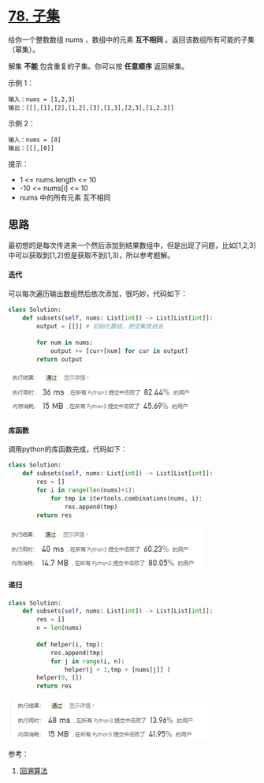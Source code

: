# [78. 子集](https://leetcode-cn.com/problems/subsets/)

给你一个整数数组 nums ，数组中的元素 **互不相同** 。返回该数组所有可能的子集（幂集）。

解集 **不能** 包含重复的子集。你可以按 **任意顺序** 返回解集。

 

示例 1：

```
输入：nums = [1,2,3]
输出：[[],[1],[2],[1,2],[3],[1,3],[2,3],[1,2,3]]
```


示例 2：

```
输入：nums = [0]
输出：[[],[0]]
```


提示：

- 1 <= nums.length <= 10
- -10 <= nums[i] <= 10
- nums 中的所有元素 互不相同

## 思路

最初想的是每次传进来一个然后添加到结果数组中，但是出现了问题，比如[1,2,3]中可以获取到[1,2]但是获取不到[1,3]，所以参考题解。

#### 迭代

可以每次遍历输出数组然后依次添加，很巧妙，代码如下：

```python
class Solution:
    def subsets(self, nums: List[int]) -> List[List[int]]:
        output = [[]] # 初始化数组，把空集放进去
        
        for num in nums:
            output += [cur+[num] for cur in output]
        return output
```



![image-20210228185113662](../img/image-20210228185113662.png)

#### 库函数

调用python的库函数完成，代码如下：

```python
class Solution:
    def subsets(self, nums: List[int]) -> List[List[int]]:
        res = []
        for i in range(len(nums)+1):
            for tmp in itertools.combinations(nums, i):
                res.append(tmp)
        return res
```

![image-20210228190316820](../img/image-20210228190316820.png)

#### 递归

```python
class Solution:
    def subsets(self, nums: List[int]) -> List[List[int]]:
        res = []
        n = len(nums)
        
        def helper(i, tmp):
            res.append(tmp)
            for j in range(i, n):
                helper(j + 1,tmp + [nums[j]] )
        helper(0, [])
        return res  
```

![image-20210228190335782](../img/image-20210228190335782.png)

参考：

1. [回溯算法](https://leetcode-cn.com/problems/subsets/solution/hui-su-suan-fa-by-powcai-5/)